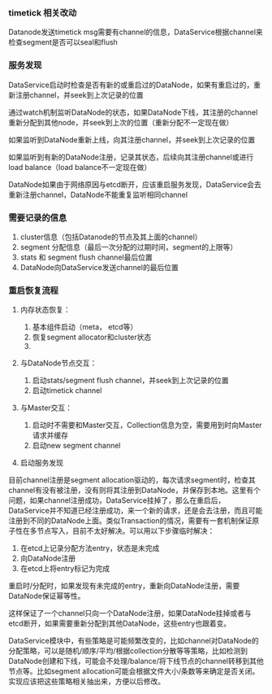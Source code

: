 ### timetick 相关改动

Datanode发送timetick msg需要有channel的信息，DataService根据channel来检查segment是否可以seal和flush



### 服务发现

DataService启动时检查是否有新的或重启过的DataNode，如果有重启过的，重新注册channel，并seek到上次记录的位置

通过watch机制监听DataNode的状态，如果DataNode下线，其注册的channel重新分配到其他node，并seek到上次的位置（重新分配不一定现在做）

如果监听到DataNode重新上线，向其注册channel，并seek到上次记录的位置

如果监听到有新的DataNode注册，记录其状态，后续向其注册channel或进行load balance（load balance不一定现在做）

DataNode如果由于网络原因与etcd断开，应该重启服务发现，DataService会去重新注册channel，DataNode不能重复监听相同channel

### 需要记录的信息

1. cluster信息（包括Datanode的节点及其上面的channel）
2. segment 分配信息（最后一次分配的过期时间，segment的上限等）
3. stats 和 segment flush channel最后位置
4. DataNode向DataService发送channel的最后位置

### 重启恢复流程

1. 内存状态恢复：
   1. 基本组件启动（meta， etcd等）
   2. 恢复segment allocator和cluster状态
   3. 
2. 与DataNode节点交互：
   1. 启动stats/segment flush channel，并seek到上次记录的位置
   2. 启动timetick channel

3. 与Master交互：
   1. 启动时不需要和Master交互，Collection信息为空，需要用到时向Master请求并缓存
   2. 启动new segment channel

4. 启动服务发现

目前channel注册是segment allocation驱动的，每次请求segment时，检查其channel有没有被注册，没有则将其注册到DataNode，并保存到本地。这里有个问题，如果channel注册成功，DataService挂掉了，那么在重启后，DataService并不知道已经注册成功，来一个新的请求，还是会去注册，而且可能注册到不同的DataNode上面。类似Transaction的情况，需要有一套机制保证原子性在多节点写入，目前不太好解决。可以用以下步骤临时解决：

1. 在etcd上记录分配方法entry，状态是未完成
2. 向DataNode注册
3. 在etcd上将entry标记为完成

重启时/分配时，如果发现有未完成的entry，重新向DataNode注册，需要DataNode保证幂等性。

这样保证了一个channel只向一个DataNode注册，如果DataNode挂掉或者与etcd断开，如果需要重新分配到其他DataNode，这些entry也跟着变。



DataService模块中，有些策略是可能频繁改变的，比如channel对DataNode的分配策略，可以是随机/顺序/平均/根据collection分散等等策略，比如检测到DataNode创建和下线，可能会不处理/balance/将下线节点的channel转移到其他节点等。比如segment allocation可能会根据文件大小/条数等来确定是否关闭。实现应该把这些策略相关抽出来，方便以后修改。

